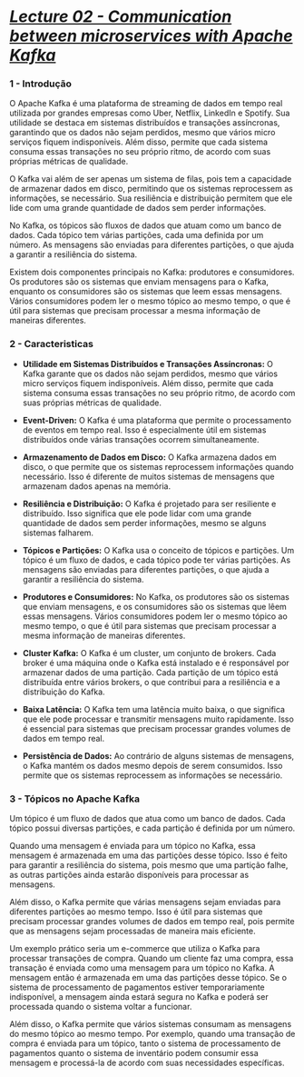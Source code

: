 # _[Lecture 02 - Communication between microservices with Apache Kafka](https://www.youtube.com/watch?v=RRo0Vdydbyk)_

### 1 - Introdução

O Apache Kafka é uma plataforma de streaming de dados em tempo real utilizada por grandes empresas como Uber, Netflix, LinkedIn e Spotify. Sua utilidade se destaca em sistemas distribuídos e transações assíncronas, garantindo que os dados não sejam perdidos, mesmo que vários micro serviços fiquem indisponíveis. Além disso, permite que cada sistema consuma essas transações no seu próprio ritmo, de acordo com suas próprias métricas de qualidade.

O Kafka vai além de ser apenas um sistema de filas, pois tem a capacidade de armazenar dados em disco, permitindo que os sistemas reprocessem as informações, se necessário. Sua resiliência e distribuição permitem que ele lide com uma grande quantidade de dados sem perder informações.

No Kafka, os tópicos são fluxos de dados que atuam como um banco de dados. Cada tópico tem várias partições, cada uma definida por um número. As mensagens são enviadas para diferentes partições, o que ajuda a garantir a resiliência do sistema.

Existem dois componentes principais no Kafka: produtores e consumidores. Os produtores são os sistemas que enviam mensagens para o Kafka, enquanto os consumidores são os sistemas que leem essas mensagens. Vários consumidores podem ler o mesmo tópico ao mesmo tempo, o que é útil para sistemas que precisam processar a mesma informação de maneiras diferentes.

### 2 - Caracteristicas

  - <b>Utilidade em Sistemas Distribuídos e Transações Assíncronas:</b> O Kafka garante que os dados não sejam perdidos, mesmo que vários micro serviços fiquem indisponíveis. Além disso, permite que cada sistema consuma essas transações no seu próprio ritmo, de acordo com suas próprias métricas de qualidade.

  - <b>Event-Driven:</b> O Kafka é uma plataforma que permite o processamento de eventos em tempo real. Isso é especialmente útil em sistemas distribuídos onde várias transações ocorrem simultaneamente.

  - <b>Armazenamento de Dados em Disco:</b> O Kafka armazena dados em disco, o que permite que os sistemas reprocessem informações quando necessário. Isso é diferente de muitos sistemas de mensagens que armazenam dados apenas na memória.

  - <b>Resiliência e Distribuição:</b> O Kafka é projetado para ser resiliente e distribuído. Isso significa que ele pode lidar com uma grande quantidade de dados sem perder informações, mesmo se alguns sistemas falharem.

  - <b>Tópicos e Partições:</b> O Kafka usa o conceito de tópicos e partições. Um tópico é um fluxo de dados, e cada tópico pode ter várias partições. As mensagens são enviadas para diferentes partições, o que ajuda a garantir a resiliência do sistema.

  - <b>Produtores e Consumidores:</b> No Kafka, os produtores são os sistemas que enviam mensagens, e os consumidores são os sistemas que lêem essas mensagens. Vários consumidores podem ler o mesmo tópico ao mesmo tempo, o que é útil para sistemas que precisam processar a mesma informação de maneiras diferentes.

  - <b>Cluster Kafka:</b> O Kafka é um cluster, um conjunto de brokers. Cada broker é uma máquina onde o Kafka está instalado e é responsável por armazenar dados de uma partição. Cada partição de um tópico está distribuída entre vários brokers, o que contribui para a resiliência e a distribuição do Kafka.

  - <b>Baixa Latência:</b> O Kafka tem uma latência muito baixa, o que significa que ele pode processar e transmitir mensagens muito rapidamente. Isso é essencial para sistemas que precisam processar grandes volumes de dados em tempo real.

  - <b>Persistência de Dados:</b> Ao contrário de alguns sistemas de mensagens, o Kafka mantém os dados mesmo depois de serem consumidos. Isso permite que os sistemas reprocessem as informações se necessário.

### 3 - Tópicos no Apache Kafka

Um tópico é um fluxo de dados que atua como um banco de dados. Cada tópico possui diversas partições, e cada partição é definida por um número.

Quando uma mensagem é enviada para um tópico no Kafka, essa mensagem é armazenada em uma das partições desse tópico. Isso é feito para garantir a resiliência do sistema, pois mesmo que uma partição falhe, as outras partições ainda estarão disponíveis para processar as mensagens.

Além disso, o Kafka permite que várias mensagens sejam enviadas para diferentes partições ao mesmo tempo. Isso é útil para sistemas que precisam processar grandes volumes de dados em tempo real, pois permite que as mensagens sejam processadas de maneira mais eficiente.

Um exemplo prático seria um e-commerce que utiliza o Kafka para processar transações de compra. Quando um cliente faz uma compra, essa transação é enviada como uma mensagem para um tópico no Kafka. A mensagem então é armazenada em uma das partições desse tópico. Se o sistema de processamento de pagamentos estiver temporariamente indisponível, a mensagem ainda estará segura no Kafka e poderá ser processada quando o sistema voltar a funcionar.

Além disso, o Kafka permite que vários sistemas consumam as mensagens do mesmo tópico ao mesmo tempo. Por exemplo, quando uma transação de compra é enviada para um tópico, tanto o sistema de processamento de pagamentos quanto o sistema de inventário podem consumir essa mensagem e processá-la de acordo com suas necessidades específicas.